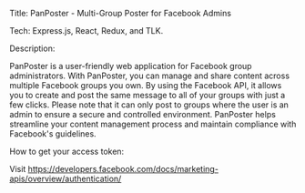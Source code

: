 Title: PanPoster - Multi-Group Poster for Facebook Admins

Tech: Express.js, React, Redux, and TLK.

Description:

PanPoster is a user-friendly web application for Facebook group administrators.
With PanPoster, you can manage and share content across multiple Facebook groups you own.
By using the Facebook API, it allows you to create and post the same message to all of your groups with just a few clicks.
Please note that it can only post to groups where the user is an admin to ensure a secure and controlled environment.
PanPoster helps streamline your content management process and maintain compliance with Facebook's guidelines.

How to get your access token:

Visit https://developers.facebook.com/docs/marketing-apis/overview/authentication/
